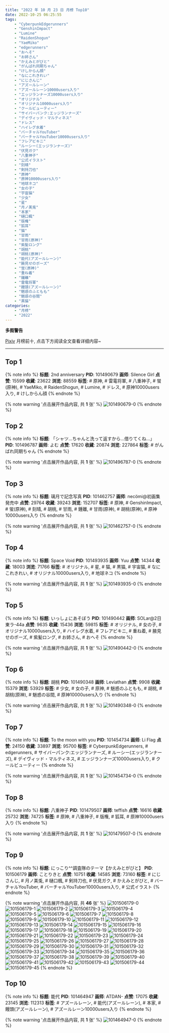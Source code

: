 ```yaml
---
title: "2022 年 10 月 23 日 月榜 Top10"
date: 2022-10-25 06:25:55
tags:
    - "CyberpunkEdgerunners"
    - "GenshinImpact"
    - "Lumine"
    - "RaidenShogun"
    - "YaeMiko"
    - "edgerunners"
    - "おへそ"
    - "お姉さん"
    - "かえみとがびと"
    - "がんばれ同期ちゃん"
    - "けしからん顔"
    - "なにこれきれい"
    - "にじさんじ"
    - "アズールレーン"
    - "アズールレーン10000users入り"
    - "エッジランナーズ10000users入り"
    - "オリジナル"
    - "オリジナル10000users入り"
    - "クールビューティー"
    - "サイバーパンク:エッジランナーズ"
    - "デイヴィッド・マルティネス"
    - "ドレス"
    - "ハイレグ水着"
    - "バーチャルYouTuber"
    - "バーチャルYouTuber10000users入り"
    - "フレアビキニ"
    - "ルーシー(エッジランナーズ)"
    - "伏見ガク"
    - "八重神子"
    - "公式イラスト"
    - "刻晴"
    - "剣持刀也"
    - "原神"
    - "原神10000users入り"
    - "地球ネコ"
    - "女の子"
    - "宇宙猫"
    - "少女"
    - "星"
    - "月ノ美兎"
    - "本家"
    - "樋口楓"
    - "版権"
    - "狐耳"
    - "猫"
    - "甘雨"
    - "甘雨(原神)"
    - "紫髪ロング"
    - "胡桃"
    - "胡桃(原神)"
    - "能代(アズールレーン)"
    - "腋見せのポーズ"
    - "蛍(原神)"
    - "重ね着"
    - "鍾離"
    - "雷電将軍"
    - "饅頭(アズールレーン)"
    - "魅惑のふともも"
    - "魅惑の谷間"
    - "黒猫"
categories:
    - "月榜"
    - "2022"
---
```


<i class="fa fa-triangle-exclamation"></i>**多图警告**<i class="fa fa-triangle-exclamation"></i>

[Pixiv](https://www.pixiv.net/) 月榜前十, 点击下方阅读全文查看详细内容~

<!-- more -->

---

## Top 1

{% note info %}
**标题**: 2nd anniversary
**PID**: 101490679 **画师**: Silence Girl
**点赞**: 15599 **收藏**: 23622 **浏览**: 88559
**标签**: # 原神, # 雷電将軍, # 八重神子, # 蛍(原神), # YaeMiko, # RaidenShogun, # Lumine, # ドレス, # 原神10000users入り, # けしからん顔
{% endnote %}

{% note warning '点击展开作品内容, 共 **1** 张' %}
![101490679-0](https://i.pixiv.re/img-original/img/2022/09/26/00/04/31/101490679_p0.png)
{% endnote %}

## Top 2

{% note info %}
**标题**: 「シャツ…ちゃんと洗って返すから…借りてくね…」
**PID**: 101496787 **画师**: よむ
**点赞**: 17620 **收藏**: 20874 **浏览**: 227864
**标签**: # がんばれ同期ちゃん
{% endnote %}

{% note warning '点击展开作品内容, 共 **1** 张' %}
![101496787-0](https://i.pixiv.re/img-original/img/2022/09/26/08/03/26/101496787_p0.png)
{% endnote %}

## Top 3

{% note info %}
**标题**: 璃月で記念写真
**PID**: 101462757 **画师**: necömi@初画集発売中
**点赞**: 29764 **收藏**: 39243 **浏览**: 152707
**标签**: # 原神, # GenshinImpact, # 蛍(原神), # 刻晴, # 胡桃, # 甘雨, # 鍾離, # 甘雨(原神), # 胡桃(原神), # 原神10000users入り
{% endnote %}

{% note warning '点击展开作品内容, 共 **1** 张' %}
![101462757-0](https://i.pixiv.re/img-original/img/2022/09/25/00/00/42/101462757_p0.png)
{% endnote %}

## Top 4

{% note info %}
**标题**: Space Void
**PID**: 101493935 **画师**: Yuu
**点赞**: 14344 **收藏**: 18003 **浏览**: 71766
**标签**: # オリジナル, # 星, # 猫, # 黒猫, # 宇宙猫, # なにこれきれい, # オリジナル10000users入り, # 地球ネコ
{% endnote %}

{% note warning '点击展开作品内容, 共 **1** 张' %}
![101493935-0](https://i.pixiv.re/img-original/img/2022/09/26/02/39/19/101493935_p0.jpg)
{% endnote %}

## Top 5

{% note info %}
**标题**: いっしょにあそぼう
**PID**: 101490442 **画师**: SOLar@2日東ラ-44a
**点赞**: 9635 **收藏**: 15436 **浏览**: 59815
**标签**: # オリジナル, # 女の子, # オリジナル10000users入り, # ハイレグ水着, # フレアビキニ, # 重ね着, # 腋見せのポーズ, # 紫髪ロング, # お姉さん, # おへそ
{% endnote %}

{% note warning '点击展开作品内容, 共 **1** 张' %}
![101490442-0](https://i.pixiv.re/img-original/img/2022/09/26/00/00/34/101490442_p0.png)
{% endnote %}

## Top 6

{% note info %}
**标题**: 胡桃
**PID**: 101490348 **画师**: Leviathan
**点赞**: 9908 **收藏**: 15379 **浏览**: 53929
**标签**: # 少女, # 女の子, # 原神, # 魅惑のふともも, # 胡桃, # 胡桃(原神), # 魅惑の谷間, # 原神10000users入り
{% endnote %}

{% note warning '点击展开作品内容, 共 **1** 张' %}
![101490348-0](https://i.pixiv.re/img-original/img/2022/09/26/00/00/12/101490348_p0.png)
{% endnote %}

## Top 7

{% note info %}
**标题**: To the moon with you
**PID**: 101454734 **画师**: Li Flag
**点赞**: 24150 **收藏**: 33897 **浏览**: 95700
**标签**: # CyberpunkEdgerunners, # edgerunners, # サイバーパンク:エッジランナーズ, # ルーシー(エッジランナーズ), # デイヴィッド・マルティネス, # エッジランナーズ10000users入り, # クールビューティー
{% endnote %}

{% note warning '点击展开作品内容, 共 **1** 张' %}
![101454734-0](https://i.pixiv.re/img-original/img/2022/09/24/19/06/13/101454734_p0.jpg)
{% endnote %}

## Top 8

{% note info %}
**标题**: 八重神子
**PID**: 101479507 **画师**: teffish
**点赞**: 16616 **收藏**: 25732 **浏览**: 74725
**标签**: # 原神, # 八重神子, # 版権, # 狐耳, # 原神10000users入り
{% endnote %}

{% note warning '点击展开作品内容, 共 **1** 张' %}
![101479507-0](https://i.pixiv.re/img-original/img/2022/09/25/17/48/20/101479507_p0.jpg)
{% endnote %}

## Top 9

{% note info %}
**标题**: にっこり^^調査隊のテーマ【かえみとがびと】
**PID**: 101506179 **画师**: ことりきと
**点赞**: 10751 **收藏**: 14585 **浏览**: 73160
**标签**: # にじさんじ, # 月ノ美兎, # 樋口楓, # 剣持刀也, # 伏見ガク, # かえみとがびと, # バーチャルYouTuber, # バーチャルYouTuber10000users入り, # 公式イラスト
{% endnote %}

{% note warning '点击展开作品内容, 共 **46** 张' %}
![101506179-0](https://i.pixiv.re/img-original/img/2022/09/26/20/06/08/101506179_p0.jpg)
![101506179-1](https://i.pixiv.re/img-original/img/2022/09/26/20/06/08/101506179_p1.jpg)
![101506179-2](https://i.pixiv.re/img-original/img/2022/09/26/20/06/08/101506179_p2.jpg)
![101506179-3](https://i.pixiv.re/img-original/img/2022/09/26/20/06/08/101506179_p3.jpg)
![101506179-4](https://i.pixiv.re/img-original/img/2022/09/26/20/06/08/101506179_p4.jpg)
![101506179-5](https://i.pixiv.re/img-original/img/2022/09/26/20/06/08/101506179_p5.jpg)
![101506179-6](https://i.pixiv.re/img-original/img/2022/09/26/20/06/08/101506179_p6.jpg)
![101506179-7](https://i.pixiv.re/img-original/img/2022/09/26/20/06/08/101506179_p7.jpg)
![101506179-8](https://i.pixiv.re/img-original/img/2022/09/26/20/06/08/101506179_p8.jpg)
![101506179-9](https://i.pixiv.re/img-original/img/2022/09/26/20/06/08/101506179_p9.jpg)
![101506179-10](https://i.pixiv.re/img-original/img/2022/09/26/20/06/08/101506179_p10.jpg)
![101506179-11](https://i.pixiv.re/img-original/img/2022/09/26/20/06/08/101506179_p11.jpg)
![101506179-12](https://i.pixiv.re/img-original/img/2022/09/26/20/06/08/101506179_p12.jpg)
![101506179-13](https://i.pixiv.re/img-original/img/2022/09/26/20/06/08/101506179_p13.jpg)
![101506179-14](https://i.pixiv.re/img-original/img/2022/09/26/20/06/08/101506179_p14.jpg)
![101506179-15](https://i.pixiv.re/img-original/img/2022/09/26/20/06/08/101506179_p15.jpg)
![101506179-16](https://i.pixiv.re/img-original/img/2022/09/26/20/06/08/101506179_p16.jpg)
![101506179-17](https://i.pixiv.re/img-original/img/2022/09/26/20/06/08/101506179_p17.jpg)
![101506179-18](https://i.pixiv.re/img-original/img/2022/09/26/20/06/08/101506179_p18.jpg)
![101506179-19](https://i.pixiv.re/img-original/img/2022/09/26/20/06/08/101506179_p19.jpg)
![101506179-20](https://i.pixiv.re/img-original/img/2022/09/26/20/06/08/101506179_p20.jpg)
![101506179-21](https://i.pixiv.re/img-original/img/2022/09/26/20/06/08/101506179_p21.jpg)
![101506179-22](https://i.pixiv.re/img-original/img/2022/09/26/20/06/08/101506179_p22.jpg)
![101506179-23](https://i.pixiv.re/img-original/img/2022/09/26/20/06/08/101506179_p23.jpg)
![101506179-24](https://i.pixiv.re/img-original/img/2022/09/26/20/06/08/101506179_p24.jpg)
![101506179-25](https://i.pixiv.re/img-original/img/2022/09/26/20/06/08/101506179_p25.jpg)
![101506179-26](https://i.pixiv.re/img-original/img/2022/09/26/20/06/08/101506179_p26.jpg)
![101506179-27](https://i.pixiv.re/img-original/img/2022/09/26/20/06/08/101506179_p27.jpg)
![101506179-28](https://i.pixiv.re/img-original/img/2022/09/26/20/06/08/101506179_p28.jpg)
![101506179-29](https://i.pixiv.re/img-original/img/2022/09/26/20/06/08/101506179_p29.jpg)
![101506179-30](https://i.pixiv.re/img-original/img/2022/09/26/20/06/08/101506179_p30.jpg)
![101506179-31](https://i.pixiv.re/img-original/img/2022/09/26/20/06/08/101506179_p31.jpg)
![101506179-32](https://i.pixiv.re/img-original/img/2022/09/26/20/06/08/101506179_p32.jpg)
![101506179-33](https://i.pixiv.re/img-original/img/2022/09/26/20/06/08/101506179_p33.jpg)
![101506179-34](https://i.pixiv.re/img-original/img/2022/09/26/20/06/08/101506179_p34.jpg)
![101506179-35](https://i.pixiv.re/img-original/img/2022/09/26/20/06/08/101506179_p35.jpg)
![101506179-36](https://i.pixiv.re/img-original/img/2022/09/26/20/06/08/101506179_p36.jpg)
![101506179-37](https://i.pixiv.re/img-original/img/2022/09/26/20/06/08/101506179_p37.jpg)
![101506179-38](https://i.pixiv.re/img-original/img/2022/09/26/20/06/08/101506179_p38.jpg)
![101506179-39](https://i.pixiv.re/img-original/img/2022/09/26/20/06/08/101506179_p39.jpg)
![101506179-40](https://i.pixiv.re/img-original/img/2022/09/26/20/06/08/101506179_p40.jpg)
![101506179-41](https://i.pixiv.re/img-original/img/2022/09/26/20/06/08/101506179_p41.jpg)
![101506179-42](https://i.pixiv.re/img-original/img/2022/09/26/20/06/08/101506179_p42.jpg)
![101506179-43](https://i.pixiv.re/img-original/img/2022/09/26/20/06/08/101506179_p43.jpg)
![101506179-44](https://i.pixiv.re/img-original/img/2022/09/26/20/06/08/101506179_p44.jpg)
![101506179-45](https://i.pixiv.re/img-original/img/2022/09/26/20/06/08/101506179_p45.jpg)
{% endnote %}

## Top 10

{% note info %}
**标题**: 能代
**PID**: 101464947 **画师**: ATDAN-
**点赞**: 17075 **收藏**: 23145 **浏览**: 112313
**标签**: # アズールレーン, # 能代(アズールレーン), # 本家, # 饅頭(アズールレーン), # アズールレーン10000users入り
{% endnote %}

{% note warning '点击展开作品内容, 共 **1** 张' %}
![101464947-0](https://i.pixiv.re/img-original/img/2022/09/27/14/18/03/101464947_p0.jpg)
{% endnote %}
